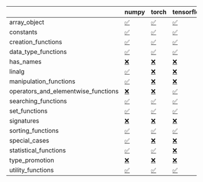 |                                     | numpy                                                                                                            | torch                                                                                                            | tensorflow                                                                                                       | jax                                                                                                              |
|:------------------------------------|:-----------------------------------------------------------------------------------------------------------------|:-----------------------------------------------------------------------------------------------------------------|:-----------------------------------------------------------------------------------------------------------------|:-----------------------------------------------------------------------------------------------------------------|
| array_object                        | <a href="https://github.com/unifyai/ivy/actions/runs/3121933069" rel="noopener noreferrer" target="_blank">✅</a> | <a href="https://github.com/unifyai/ivy/actions/runs/3121933069" rel="noopener noreferrer" target="_blank">✅</a> | <a href="https://github.com/unifyai/ivy/actions/runs/3121933069" rel="noopener noreferrer" target="_blank">✅</a> | <a href="https://github.com/unifyai/ivy/actions/runs/3121933069" rel="noopener noreferrer" target="_blank">❌</a> |
| constants                           | <a href="https://github.com/unifyai/ivy/actions/runs/3121933069" rel="noopener noreferrer" target="_blank">✅</a> | <a href="https://github.com/unifyai/ivy/actions/runs/3121933069" rel="noopener noreferrer" target="_blank">✅</a> | <a href="https://github.com/unifyai/ivy/actions/runs/3121933069" rel="noopener noreferrer" target="_blank">✅</a> | <a href="https://github.com/unifyai/ivy/actions/runs/3121933069" rel="noopener noreferrer" target="_blank">✅</a> |
| creation_functions                  | <a href="https://github.com/unifyai/ivy/actions/runs/3121933069" rel="noopener noreferrer" target="_blank">✅</a> | <a href="https://github.com/unifyai/ivy/actions/runs/3121933069" rel="noopener noreferrer" target="_blank">✅</a> | <a href="https://github.com/unifyai/ivy/actions/runs/3121933069" rel="noopener noreferrer" target="_blank">✅</a> | <a href="https://github.com/unifyai/ivy/actions/runs/3121933069" rel="noopener noreferrer" target="_blank">✅</a> |
| data_type_functions                 | <a href="https://github.com/unifyai/ivy/actions/runs/3121933069" rel="noopener noreferrer" target="_blank">✅</a> | <a href="https://github.com/unifyai/ivy/actions/runs/3121933069" rel="noopener noreferrer" target="_blank">✅</a> | <a href="https://github.com/unifyai/ivy/actions/runs/3121933069" rel="noopener noreferrer" target="_blank">✅</a> | <a href="https://github.com/unifyai/ivy/actions/runs/3121933069" rel="noopener noreferrer" target="_blank">✅</a> |
| has_names                           | <a href="https://github.com/unifyai/ivy/actions/runs/3121933069" rel="noopener noreferrer" target="_blank">❌</a> | <a href="https://github.com/unifyai/ivy/actions/runs/3121933069" rel="noopener noreferrer" target="_blank">❌</a> | <a href="https://github.com/unifyai/ivy/actions/runs/3121933069" rel="noopener noreferrer" target="_blank">❌</a> | <a href="https://github.com/unifyai/ivy/actions/runs/3121933069" rel="noopener noreferrer" target="_blank">❌</a> |
| linalg                              | <a href="https://github.com/unifyai/ivy/actions/runs/3121933069" rel="noopener noreferrer" target="_blank">✅</a> | <a href="https://github.com/unifyai/ivy/actions/runs/3121933069" rel="noopener noreferrer" target="_blank">❌</a> | <a href="https://github.com/unifyai/ivy/actions/runs/3121933069" rel="noopener noreferrer" target="_blank">❌</a> | <a href="https://github.com/unifyai/ivy/actions/runs/3121933069" rel="noopener noreferrer" target="_blank">❌</a> |
| manipulation_functions              | <a href="https://github.com/unifyai/ivy/actions/runs/3121933069" rel="noopener noreferrer" target="_blank">✅</a> | <a href="https://github.com/unifyai/ivy/actions/runs/3121933069" rel="noopener noreferrer" target="_blank">❌</a> | <a href="https://github.com/unifyai/ivy/actions/runs/3121933069" rel="noopener noreferrer" target="_blank">❌</a> | <a href="https://github.com/unifyai/ivy/actions/runs/3121933069" rel="noopener noreferrer" target="_blank">❌</a> |
| operators_and_elementwise_functions | <a href="https://github.com/unifyai/ivy/actions/runs/3121933069" rel="noopener noreferrer" target="_blank">❌</a> | <a href="https://github.com/unifyai/ivy/actions/runs/3121933069" rel="noopener noreferrer" target="_blank">❌</a> | <a href="https://github.com/unifyai/ivy/actions/runs/3121933069" rel="noopener noreferrer" target="_blank">✅</a> | <a href="https://github.com/unifyai/ivy/actions/runs/3121933069" rel="noopener noreferrer" target="_blank">✅</a> |
| searching_functions                 | <a href="https://github.com/unifyai/ivy/actions/runs/3121933069" rel="noopener noreferrer" target="_blank">✅</a> | <a href="https://github.com/unifyai/ivy/actions/runs/3121933069" rel="noopener noreferrer" target="_blank">✅</a> | <a href="https://github.com/unifyai/ivy/actions/runs/3121933069" rel="noopener noreferrer" target="_blank">✅</a> | <a href="https://github.com/unifyai/ivy/actions/runs/3121933069" rel="noopener noreferrer" target="_blank">✅</a> |
| set_functions                       | <a href="https://github.com/unifyai/ivy/actions/runs/3121933069" rel="noopener noreferrer" target="_blank">✅</a> | <a href="https://github.com/unifyai/ivy/actions/runs/3121933069" rel="noopener noreferrer" target="_blank">✅</a> | <a href="https://github.com/unifyai/ivy/actions/runs/3121933069" rel="noopener noreferrer" target="_blank">✅</a> | <a href="https://github.com/unifyai/ivy/actions/runs/3121933069" rel="noopener noreferrer" target="_blank">✅</a> |
| signatures                          | <a href="https://github.com/unifyai/ivy/actions/runs/3121933069" rel="noopener noreferrer" target="_blank">❌</a> | <a href="https://github.com/unifyai/ivy/actions/runs/3121933069" rel="noopener noreferrer" target="_blank">❌</a> | <a href="https://github.com/unifyai/ivy/actions/runs/3121933069" rel="noopener noreferrer" target="_blank">❌</a> | <a href="https://github.com/unifyai/ivy/actions/runs/3121933069" rel="noopener noreferrer" target="_blank">❌</a> |
| sorting_functions                   | <a href="https://github.com/unifyai/ivy/actions/runs/3121933069" rel="noopener noreferrer" target="_blank">✅</a> | <a href="https://github.com/unifyai/ivy/actions/runs/3121933069" rel="noopener noreferrer" target="_blank">✅</a> | <a href="https://github.com/unifyai/ivy/actions/runs/3121933069" rel="noopener noreferrer" target="_blank">✅</a> | <a href="https://github.com/unifyai/ivy/actions/runs/3121933069" rel="noopener noreferrer" target="_blank">✅</a> |
| special_cases                       | <a href="https://github.com/unifyai/ivy/actions/runs/3121933069" rel="noopener noreferrer" target="_blank">✅</a> | <a href="https://github.com/unifyai/ivy/actions/runs/3121933069" rel="noopener noreferrer" target="_blank">❌</a> | <a href="https://github.com/unifyai/ivy/actions/runs/3121933069" rel="noopener noreferrer" target="_blank">❌</a> | <a href="https://github.com/unifyai/ivy/actions/runs/3121933069" rel="noopener noreferrer" target="_blank">✅</a> |
| statistical_functions               | <a href="https://github.com/unifyai/ivy/actions/runs/3121933069" rel="noopener noreferrer" target="_blank">✅</a> | <a href="https://github.com/unifyai/ivy/actions/runs/3121933069" rel="noopener noreferrer" target="_blank">✅</a> | <a href="https://github.com/unifyai/ivy/actions/runs/3121933069" rel="noopener noreferrer" target="_blank">❌</a> | <a href="https://github.com/unifyai/ivy/actions/runs/3121933069" rel="noopener noreferrer" target="_blank">✅</a> |
| type_promotion                      | <a href="https://github.com/unifyai/ivy/actions/runs/3121900261" rel="noopener noreferrer" target="_blank">❌</a> | <a href="https://github.com/unifyai/ivy/actions/runs/3121933069" rel="noopener noreferrer" target="_blank">❌</a> | <a href="https://github.com/unifyai/ivy/actions/runs/3121764304" rel="noopener noreferrer" target="_blank">❌</a> | <a href="https://github.com/unifyai/ivy/actions/runs/3121933069" rel="noopener noreferrer" target="_blank">❌</a> |
| utility_functions                   | <a href="https://github.com/unifyai/ivy/actions/runs/3121933069" rel="noopener noreferrer" target="_blank">✅</a> | <a href="https://github.com/unifyai/ivy/actions/runs/3121933069" rel="noopener noreferrer" target="_blank">✅</a> | <a href="https://github.com/unifyai/ivy/actions/runs/3121933069" rel="noopener noreferrer" target="_blank">✅</a> | <a href="https://github.com/unifyai/ivy/actions/runs/3121933069" rel="noopener noreferrer" target="_blank">✅</a> |